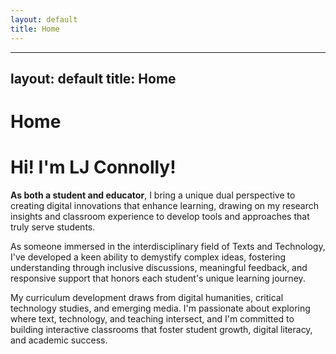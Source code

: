 ```yaml
---
layout: default
title: Home
---
```

---
layout: default
title: Home
---

# Home

<h1 class="page-title">Hi! I'm LJ Connolly!</h1>

<p class="bio-text"><strong>As both a student and educator</strong>, I bring a unique dual perspective to creating digital innovations that enhance learning, drawing on my research insights and classroom experience to develop tools and approaches that truly serve students.</p>

<p class="bio-text">As someone immersed in the interdisciplinary field of Texts and Technology, I've developed a keen ability to demystify complex ideas, fostering understanding through inclusive discussions, meaningful feedback, and responsive support that honors each student's unique learning journey.</p>

<p class="bio-text">My curriculum development draws from digital humanities, critical technology studies, and emerging media. I'm passionate about exploring where text, technology, and teaching intersect, and I'm committed to building interactive classrooms that foster student growth, digital literacy, and academic success.</p>